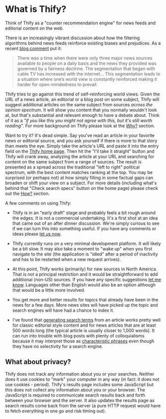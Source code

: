 What is Thify?
==============

Think of Thify as a "counter recommendation engine" for news feeds and editorial content on the web.

There is an increasingly vibrant discussion about how the filtering algorithms behind news feeds reinforce existing biases and prejudices. As a recent [blog comment](http://mathbabe.org/2014/06/30/thanks-for-a-great-case-study-facebook/#comments) put it:

> There was a time when there were only three major news sources available to
> people on a daily basis and the news they provided was governed by a
> fairness doctrine. The segmentation that began with cable TV has
> increased with the internet... This segmentation leads to a situation
> where one’s world view is constantly reinforced making it harder for
> open-mindedness to prevail.

Thify tries to go against this trend of self-reinforcing world views. Given the URL of a news article, an editorial or a blog post on some subject, Thify will suggest additional articles on the same subject from sources *across the opinion spectrum*. It will show you content that you normally wouldn't look at, but that's substantial and relevant enough to have a debate about. Think of it as a *"if you like this you might not agree with this, but it's still worth reading"*. For more background on Thify please look at the [Why?](/thify-why) section.

Want to try it? It's dead simple. Say you've read an article in your favorite news or editorial source, and you ask yourself if there is more to that story than meets the eye. Simply take the article's URL and paste it into the entry field on the [Thify home page](/). Then hit the "I'll take it straight" button and Thify will crank away, analyzing the article at your URL and searching for content on the same subject from a range of sources. The result is presented as a spread across the traditional "left to right" political spectrum, with the best content matches ranking at the top. You may be surprised (or perhaps not) at how simply filling in some factual gaps can broaden or shift your view on a subject. For more details (including what's behind that "Check search specs" button on the home page) please check out the [How?](/thify-how) section.

A few comments on using Thify:

* Thify is in an "early draft" stage and probably feels a bit rough around the edges. It is not a commercial undertaking. It's a first shot at an idea that came out of an after dinner discussion. We're simply curious to see if we can turn this into something useful. If you have any comments or ideas please [let us now](/thify-contact).

* Thify currently runs on a very minimal development platform. It will likely be a bit slow. It may also take a moment to "wake up" when you first navigate to the site (the application is "idled" after a period of inactivity and has to be restarted when a new request arrives).

* At this point, Thify works (primarily) for new sources in North America. That is not a principal restriction and it would be straightforward to add additional (non-US) sources. If you have any specific suggestions [let me know](thify-contact). Languages other than English would also be an option although that would be a little more involved.

* You get more and better results for topics that already have been in the news for a few days. More news sites will have picked up the topic and search engines will have had a chance to index it.

* I've found that [generating search terms](/thify-how) from an article works pretty well for classic editorial style content and for news articles that are at least 500 words long (the typical article is usually closer to 1,000 words). It can run into trouble with blog posts with plenty of colloquialisms because it may interpret those as [characteristic phrases](http://en.wikipedia.org/wiki/Collocation) even though they have no selectivity for a search engine.

What about privacy?
-------------------

Thify does not track any information about you or your searches. Neither does it use cookies to "mark" your computer in any way (in fact: it does not use cookies - period). Thify's results page includes some JavaScript but this does not collect any information about you or your browser.  The JavaScript is required to communicate search results back and forth between your browser and the server. It also updates the results page as search results come back from the server (a pure HTTP request would have to fetch everything in one go and risk timing out).
